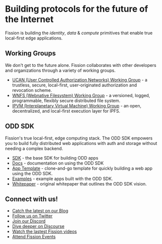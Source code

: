 # Building protocols for the future of the Internet

Fission is building the _identity_, _data_ & _compute_ primitives that enable true local-first edge applications.

## Working Groups

We don't get to the future alone. Fission collaborates with other developers and organizations through a variety of working groups.

- [UCAN (User Controlled Authorization Networks) Working Group](https://github.com/ucan-wg) - a trustless, secure, local-first, user-originated authorization and revocation scheme.
- [WNFS (Webnative Filesystem) Working Group](https://github.com/wnfs-wg/) - a versioned, logged, programmable, flexibly secure distributed file system.
- [IPVM (Interplanetary Virtual Machine) Working Group](https://github.com/ipvm-wg) - an open, decentralized, and local-first execution layer for IPFS.

## ODD SDK
Fission's true local-first, edge computing stack. The ODD SDK empowers you to build fully distributed web applications with auth and storage without needing a complex backend.

- [SDK](https://github.com/oddsdk/ts-odd) - the base SDK for building ODD apps
- [Docs](https://docs.odd.dev/) - documentation on using the ODD SDK
- [App Template](https://github.com/oddsdk/odd-app-template) - clone-and-go template for quickly building a web app using the ODD SDK.
- [Examples](https://github.com/oddsdk/odd-app-template) - example apps built with the ODD SDK.
- [Whitepaper](https://github.com/fission-codes/whitepaper) - original whitepaper that outlines the ODD SDK vision.

## Connect with us!

- [Catch the latest on our Blog](https://fission.codes/blog/)
- [Follow us on Twitter](https://twitter.com/FISSIONcodes)
- [Join our Discord](https://fission.codes/discord)
- [Dive deeper on Discourse](https://talk.fission.codes/)
- [Watch the lastest Fission videos](https://www.youtube.com/@fissioncodes)
- [Attend Fission Events](https://lu.ma/fission-online-events)
